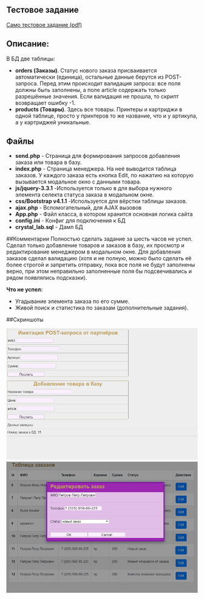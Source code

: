## Тестовое задание
[Само тестовое задание (pdf)](ТЗ_кодер.pdf)

## Описание:
В БД две таблицы: 
- **orders (Заказы)**. Статус нового заказа присваивается автоматически (единица), остальные данные берутся из POST-запроса. Перед этим происходит валидация запроса: все поля должны быть заполнены, а поле article содержать только разрешённые значения. Если валидация не прошла, то скрипт возвращает ошибку -1.
- **products (Товары)**. Здесь все товары. Принтеры и картриджи в одной таблице, просто у принтеров то же название, что и у артикула, а у картриджей уникальные.

## Файлы
- **send.php** - Страница для формирования запросов добавления заказа или товара в базу.
- **index.php** - Страница менеджера. На неё выводится таблица заказов. У каждого заказа есть кнопка Edit, по нажатию на которую вызывается модальное окно с данными товара.
- **js/jquery-3.3.1** -Используется только в для выбора нужного элемента селекта статуса заказа в модальном окне.
- **css/Bootstrap v4.1.1** -Используется для вёрстки таблицы заказов.
- **ajax.php** - Вспомогательный, для AJAX вызовов
- **App.php** - Файл класса, в котором хранится основная логика сайта
- **config.ini** - Конфиг для подключения к БД
- **crystal_lab.sql** - Дамп БД

##Комментарии
Полностью сделать задание за шесть часов не успел. Сделал только добавление товаров и заказов в базу, их просмотр и редактирование менеджером в модальном окне. Для добавления заказов сделал валидацию (хотя и не полную, можно было сделать её более строгой и запретить отправку, пока все поля не будут заполнены верно, при этом неправильно заполненные поля бы подсвечивались и рядом появлялись подсказки).

**Что не успел:**
- Угадывание элемента заказа по его сумме.
- Живой поиск и статистика по заказам (дополнительные задания).

##Скриншоты

![Добавление заказа или товара](https://github.com/tsubaku/crystal_lab__test_task/raw/master/img/screen0.png)
![Интерфейс менеджера](https://github.com/tsubaku/crystal_lab__test_task/raw/master/img/screen1.png)
